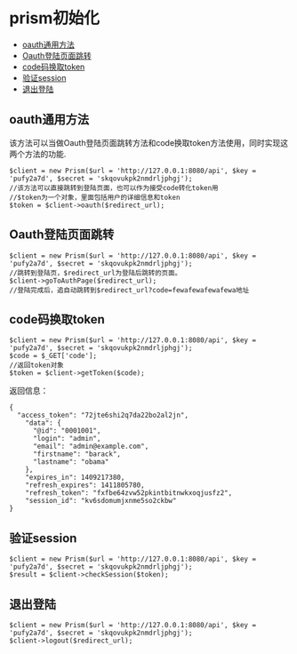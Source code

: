# prism初始化
- [oauth通用方法](#oauth-common)
- [Oauth登陆页面跳转](#oauth-login)
- [code码换取token](#oauth-code-token)
- [验证session](#oauth-check-session)
- [退出登陆](#oauth-logout)

<a name="oauth-common"></a>
## oauth通用方法
该方法可以当做Oauth登陆页面跳转方法和code换取token方法使用，同时实现这两个方法的功能.
```
$client = new Prism($url = 'http://127.0.0.1:8080/api', $key = 'pufy2a7d', $secret = 'skqovukpk2nmdrljphgj');
//该方法可以直接跳转到登陆页面，也可以作为接受code转化token用
//$token为一个对象，里面包括用户的详细信息和token
$token = $client->oauth($redirect_url);
```

<a name="oauth-login"></a>
## Oauth登陆页面跳转
```
$client = new Prism($url = 'http://127.0.0.1:8080/api', $key = 'pufy2a7d', $secret = 'skqovukpk2nmdrljphgj');
//跳转到登陆页，$redirect_url为登陆后跳转的页面。
$client->goToAuthPage($redirect_url);
//登陆完成后，追自动跳转到$redirect_url?code=fewafewafewafewa地址
```

<a name="oauth-code-token"></a>
## code码换取token
```
$client = new Prism($url = 'http://127.0.0.1:8080/api', $key = 'pufy2a7d', $secret = 'skqovukpk2nmdrljphgj');
$code = $_GET['code'];
//返回token对象
$token = $client->getToken($code);
```
返回信息：
```
{
  "access_token": "72jte6shi2q7da22bo2al2jn",
    "data": {
      "@id": "0001001",
      "login": "admin",
      "email": "admin@example.com",
      "firstname": "barack",
      "lastname": "obama"
    },
    "expires_in": 1409217380,
    "refresh_expires": 1411805780,
    "refresh_token": "fxfbe64zvw52pkintbitnwkxoqjusfz2",
    "session_id": "kv6sdomumjxnme5so2ckbw"
}
```

<a name="oauth-check-session"></a>
## 验证session
```
$client = new Prism($url = 'http://127.0.0.1:8080/api', $key = 'pufy2a7d', $secret = 'skqovukpk2nmdrljphgj');
$result = $client->checkSession($token);
```


<a name="oauth-loguot"></a>
## 退出登陆
```
$client = new Prism($url = 'http://127.0.0.1:8080/api', $key = 'pufy2a7d', $secret = 'skqovukpk2nmdrljphgj');
$client->logout($redirect_url);
```


